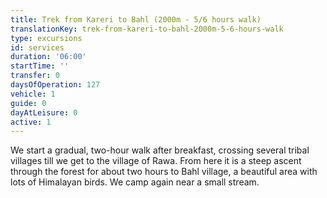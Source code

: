 ```yaml
---
title: Trek from Kareri to Bahl (2000m - 5/6 hours walk)
translationKey: trek-from-kareri-to-bahl-2000m-5-6-hours-walk
type: excursions
id: services
duration: '06:00'
startTime: ''
transfer: 0
daysOfOperation: 127
vehicle: 1
guide: 0
dayAtLeisure: 0
active: 1
---
```

We start a gradual, two-hour walk after breakfast, crossing several tribal villages till we get to the village of Rawa. From here it is a steep ascent through the forest for about two hours to Bahl village, a beautiful area with lots of Himalayan birds. We camp again near a small stream.